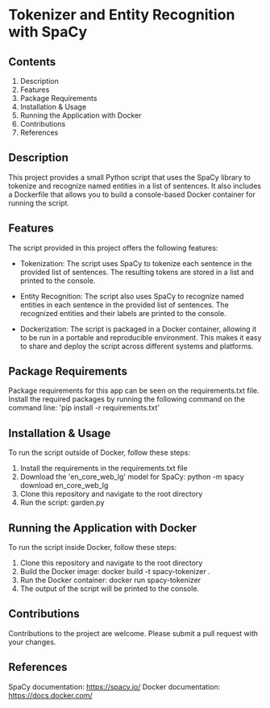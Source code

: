 # Tokenizer and Entity Recognition with SpaCy

## Contents
1. Description
2. Features
3. Package Requirements
4. Installation & Usage
5. Running the Application with Docker
6. Contributions
7. References

## Description
This project provides a small Python script that uses the SpaCy library to tokenize and recognize named entities in a list of sentences. It also includes a Dockerfile that allows you to build a console-based Docker container for running the script.

## Features
The script provided in this project offers the following features:

- Tokenization: The script uses SpaCy to tokenize each sentence in the provided list of sentences. The resulting tokens are stored in a list and printed to the console.

- Entity Recognition: The script also uses SpaCy to recognize named entities in each sentence in the provided list of sentences. The recognized entities and their labels are printed to the console.

- Dockerization: The script is packaged in a Docker container, allowing it to be run in a portable and reproducible environment. This makes it easy to share and deploy the script across different systems and platforms.

## Package Requirements
Package requirements for this app can be seen on the requirements.txt file. Install the required packages by running the
following command on the command line:
'pip install -r requirements.txt'

## Installation & Usage 
To run the script outside of Docker, follow these steps:

1. Install the requirements in the requirements.txt file 
2. Download the 'en_core_web_lg' model for SpaCy: python -m spacy download en_core_web_lg
3. Clone this repository and navigate to the root directory
4. Run the script: garden.py

## Running the Application with Docker
To run the script inside Docker, follow these steps:

1. Clone this repository and navigate to the root directory
2. Build the Docker image: docker build -t spacy-tokenizer .
3. Run the Docker container: docker run spacy-tokenizer
4. The output of the script will be printed to the console.

## Contributions
Contributions to the project are welcome. Please submit a pull request with your changes.

## References
SpaCy documentation: https://spacy.io/
Docker documentation: https://docs.docker.com/